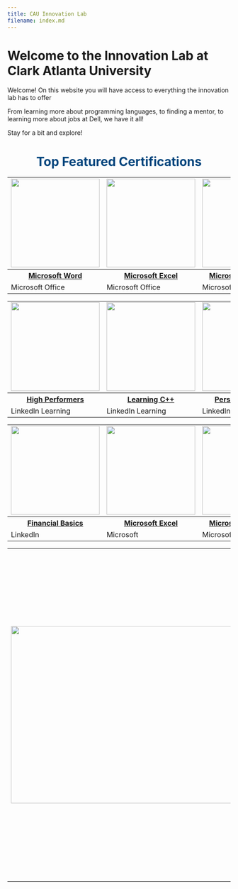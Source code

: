 ```yaml
--- 
title: CAU Innovation Lab
filename: index.md
---
```

# Welcome to the Innovation Lab at Clark Atlanta University 

Welcome! On this website you will have access to everything the innovation lab has to offer

From learning more about programming languages, to finding a mentor, to learning more about jobs at Dell, we have it all!

Stay for a bit and explore!


<!--Certification Table -->
<h1 align="center" style="color: rgb(0, 68, 124);"> Top Featured Certifications </h1>

<table cellspacing="18" align="center">
    <tr>
      <td><img src="https://tidbits.com/uploads/2019/04/Microsoft-Word-16.24-icon.png" width=200 height=200></td>
      <td><img src="https://vission.ca/wp-content/uploads/2019/09/Excel-Logo.png" width=200 height=200></td>
      <td><img src="https://logodownload.org/wp-content/uploads/2020/04/microsoft-powerpoint-logo.png" width=200 height=200></td>
    </tr>
    <tr>
    <th> <a href="https://www.thewindowsclub.com/microsoft-word-tutorial-for-beginners#:~:text=Microsoft%20Word%20tutorial%20for%20beginners%201%20%5D%20Title,...%2010%20%5D%20Help.%20...%20More%20items...%20"> Microsoft Word</a> </th>
        <th> <a href="https://support.microsoft.com/en-us/office/excel-video-training-9bc05390-e94c-46af-a5b3-d7c22f6990bb"> Microsoft Excel</a></th>
        <th><a href="https://support.microsoft.com/en-us/office/powerpoint-for-windows-training-40e8c930-cb0b-40d8-82c4-bd53d3398787"> Microsoft PowerPoint</a></th>
      </tr>
    <tr>
      <td>    Microsoft Office</td>
      <td>     Microsoft Office</td>
      <td>    Microsoft Offfice</td>
    </tr>
  </table>
  
  <table cellspacing="18" align="center">
    <tr>
      <td><img src="https://www.midlandsteelequipment.co.uk/js/plugins/imagemanager/files/midland-linkedin.png" width=200 height=200></td>
      <td><img src="https://www.sam-solutions.com/blog/wp-content/uploads/2019/09/c-sharp-logo-300x300.png" width=200 height=200></td>
      <td><img src="https://www.midlandsteelequipment.co.uk/js/plugins/imagemanager/files/midland-linkedin.png" width=200 height=200></td>
    </tr>
    <tr>
        <th> <a href="https://www.linkedin.com/learning/the-six-morning-habits-of-high-performers"> High Performers</a> </th>
        <th> <a href="https://www.linkedin.com/learning/search?keywords=C%2B%2B"> Learning C++</a></th>
        <th><a href="https://www.linkedin.com/learning/managing-your-personal-finances-2021"> Personal Finances</a></th>
      </tr>
    <tr>
      <td>    LinkedIn Learning</td>
      <td>     LinkedIn Learning</td>
      <td>    LinkedIn Learning</td>
    </tr>
  </table>

 <table cellspacing="18" align="center">
    <tr>
      <td><img src="https://purepng.com/public/uploads/large/purepng.com-microsoft-logo-iconlogobrand-logoiconslogos-251519939091wmudn.png" width=200 height=200></td>
      <td><img src="https://purepng.com/public/uploads/large/purepng.com-microsoft-logo-iconlogobrand-logoiconslogos-251519939091wmudn.png" width=200 height=200></td>
      <td><img src="https://purepng.com/public/uploads/large/purepng.com-microsoft-logo-iconlogobrand-logoiconslogos-251519939091wmudn.png" width=200 height=200></td>
    </tr>
    <tr>
        <th> <a href="https://www.linkedin.com/learning/financial-basics-everyone-should-know"> Financial Basics</a> </th>
        <th> <a href="https://support.microsoft.com/en-us/office/excel-video-training-9bc05390-e94c-46af-a5b3-d7c22f6990bb"> Microsoft Excel</a></th>
        <th><a href="https://support.microsoft.com/en-us/office/powerpoint-for-windows-training-40e8c930-cb0b-40d8-82c4-bd53d3398787"> Microsoft PowerPoint</a></th>
      </tr>
    <tr>
      <td>    LinkedIn</td>
      <td>     Microsoft</td>
      <td>    Microsoft</td>
    </tr>
  </table>


<!-- Successful Student Feedback Table-->
<table cellpadding="5" cellspacing="5" align="center" height="100%" wideth ="100">
  <tr>
    <td align="left" valign="middle"> <img src="https://s3-eu-west-1.amazonaws.com/wbm.thumbnail/dissolve/1200/713853.jpg" width=500 height=400> </td>
    <td align="left" valign="middle"> 
    <h1 style="color: rgb(0, 68, 124)">Successful Student <h1 style="color: rgb(0, 118, 206)"> Feedback </h1><p> Lorem ipsum dolor sit amet, 
      consectetur adipiscing elit, 
      <br>sed do eiusmod tempor incididunt ut labore et dolore magna aliqua. 
      <br> Ut enim ad minim veniam, quis nostrud exercitation 
      <br>ullamco laboris nisi ut aliquip ex ea commodo consequat.
      <br> Duis aute irure dolor in reprehenderit in voluptate velit 
      <br>esse cillum dolore eu fugiat nulla pariatur. Excepteur sint 
      <br>occaecat cupidatat non proident, sunt in culpa qui officia deserunt 
      <br> mollit anim id est laborum. </p></h1> 
    </td>
  </tr>
</table>

# 2030 MOONSHOT GOAlS

<div style="background-color: rgb(238, 238, 238); padding: 35px; border: 1px solid rgb(238, 238, 238);"> 
<h1 align="center" style="color: rgb(0, 68, 124);"> <b> 2030 MOONSHOT GOALS </b> </h1>

<table cellspacing="18" align="center">
    <tr>
      <td><img src="https://thumbs.dreamstime.com/b/business-people-working-computers-line-office-31447060.jpg" width=150 height=275></td>
      <td><img src="https://thumbs.dreamstime.com/b/business-people-working-computers-line-office-31447060.jpg" width=150 height=275></td>
      <td><img src="https://thumbs.dreamstime.com/b/business-people-working-computers-line-office-31447060.jpg" width=150 height=275></td>
      <td><img src="https://thumbs.dreamstime.com/b/business-people-working-computers-line-office-31447060.jpg" width=150 height=275></td>
    </tr>
    <tr style ="font-family:Arial, Helvetica, sans-serif;font-weight:bolder;">
        <th style="color: rgb(0, 68, 124);"> ADVANCING SUSTAINABILITY </th>
        <th style="color: rgb(0, 68, 124);"> TRANSFORMING LIVES </th>
        <th style="color: rgb(0, 68, 124);"> CULTIVATING INCLUSION </th>
        <th style="color: rgb(0, 68, 124);"> UPHOLDING ETHICS & PRIVACY </th>
      </tr>
    <tr style ="font-family:Arial, Helvetica, sans-serif;font-size: 12px;font-weight:bold;">
      <td style="color: rgb(0, 118, 206);"> 1:1 recycling/reuse</td>
      <td style="color: rgb(0, 118, 206);"> 1 billion better lives</td>
      <td style="color: rgb(0, 118, 206);"> 50/50 gender representation</td>
      <td style="color: rgb(0, 118, 206);"> Putting you in the driver's seat</td>
    </tr>
  </table>
</div>

You can use the [editor on GitHub](https://github.com/emmawirtt/cauinnovationlab/edit/gh-pages/index.md) to maintain and preview the content for your website in Markdown files.

Whenever you commit to this repository, GitHub Pages will run [Jekyll](https://jekyllrb.com/) to rebuild the pages in your site, from the content in your Markdown files.

### Markdown

Markdown is a lightweight and easy-to-use syntax for styling your writing. It includes conventions for

```markdown
Syntax highlighted code block

# Header 1
## Header 2
### Header 3

- Bulleted
- List

1. Numbered
2. List

**Bold** and _Italic_ and `Code` text

[Link](url) and ![Image](src)
```

For more details see [GitHub Flavored Markdown](https://guides.github.com/features/mastering-markdown/).





### Jekyll Themes

Your Pages site will use the layout and styles from the Jekyll theme you have selected in your [repository settings](https://github.com/emmawirtt/cauinnovationlab/settings/pages). The name of this theme is saved in the Jekyll `_config.yml` configuration file.

### Support or Contact

Having trouble with Pages? Check out our [documentation](https://docs.github.com/categories/github-pages-basics/) or [contact support](https://support.github.com/contact) and we’ll help you sort it out.


![Image](https://webmarketsupport.com/wp-content/uploads/2016/10/free-stock-photos-for-commercial-use-skitterphoto.jpg)
